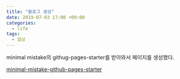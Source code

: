 ```yaml
---
title: "블로그 생성"
date: 2019-07-03 17:00 +09:00
categories:
  - life
tags:
  - 일상
---
```


minimal mistake의 githug-pages-starter를 받아와서 페이지를 생성했다.  

[minimal-mistake-github-pages-starter](https://github.com/mmistakes/mm-github-pages-starter)

